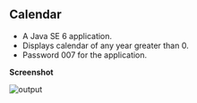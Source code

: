 ## Calendar

- A Java SE 6 application.
- Displays calendar of any year greater than 0.
- Password 007 for the application.

**Screenshot**

![output](https://cloud.githubusercontent.com/assets/18182515/26013639/54124ed6-3727-11e7-81e1-a31c93856e7c.png)

